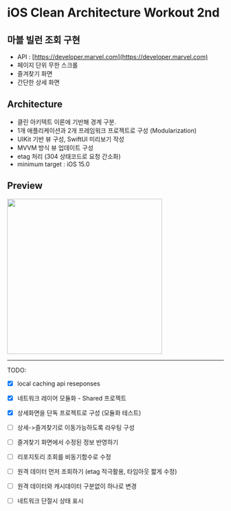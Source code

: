 # iOS Clean Architecture Workout 2nd

## 마블 빌런 조회 구현  

- API : [https://developer.marvel.com](https://developer.marvel.com)
- 페이지 단위 무한 스크롤
- 즐겨찾기 화면 
- 간단한 상세 화면

## Architecture

* 클린 아키텍트 이론에 기반해 경계 구분.
* 1개 애플리케이션과 2개 프레임워크 프로젝트로 구성 (Modularization)
* UIKit 기반 뷰 구성, SwiftUI 미리보기 작성
* MVVM 방식 뷰 업데이트 구성 
* etag 처리 (304 상태코드로 요청 간소화) 
* minimum target : iOS 15.0

## Preview

[<img src="marvel-villain-low.gif" width="360px">](https://vimeo.com/880053093 "iOS앱 연습2-마블빌런즈(어중간)")

---

TODO: 
- [x] local caching api reseponses
- [x] 네트워크 레이어 모듈화 - Shared 프로젝트
- [x] 상세화면을 단독 프로젝트로 구성 (모듈화 테스트) 
- [ ] 상세->즐겨찾기로 이동가능하도록 라우팅 구성
- [ ] 즐겨찾기 화면에서 수정된 정보 반영하기
- [ ] 리포지토리 조회를 비동기함수로 수정
- [ ] 원격 데이터 먼저 조회하기 (etag 적극활용, 타임아웃 짧게 수정)
- [ ] 원격 데이터와 캐시데이터 구분없이 하나로 변경
- [ ] 네트워크 단절시 상태 표시

